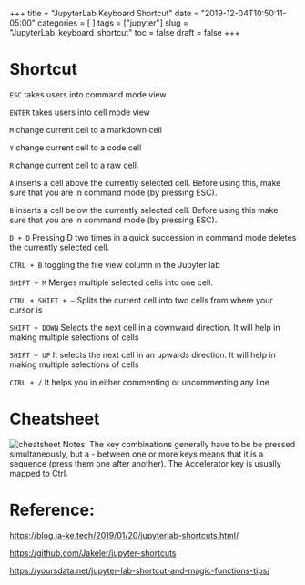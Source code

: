 +++
title = "JupyterLab Keyboard Shortcut"
date = "2019-12-04T10:50:11-05:00"
categories = [ ]
tags = ["jupyter"]
slug = "JupyterLab_keyboard_shortcut"
toc = false
draft = false
+++

# Shortcut 
`ESC` takes users into command mode view

`ENTER` takes users into cell mode view

`M` change current cell to a markdown cell

`Y` change current cell to a code cell

`R` change current cell to a raw cell.

`A` inserts a cell above the currently selected cell. Before using this, make sure that you are in command mode (by pressing ESC).

`B` inserts a cell below the currently selected cell. Before using this make sure that you are in command mode (by pressing ESC).

`D + D` Pressing D two times in a quick succession in command mode deletes the currently selected cell.

`CTRL + B` toggling the file view column in the Jupyter lab

`SHIFT + M` Merges multiple selected cells into one cell.

`CTRL + SHIFT + –` Splits the current cell into two cells from where your cursor is

`SHIFT + DOWN` Selects the next cell in a downward direction. It will help in making multiple selections of cells

`SHIFT + UP`  It selects the next cell in an upwards direction. It will help in making multiple selections of cells

`CTRL + /` It helps you in either commenting or uncommenting any line

# Cheatsheet

![cheatsheet](https://res.cloudinary.com/azuretimes/image/upload/v1575477861/website/JupyterLab%20Keyboard%20Cheatsheet.png)
Notes: The key combinations generally have to be be pressed simultaneously, but a - between one or more keys means that it is a sequence (press them one after another). The Accelerator key is usually mapped to Ctrl.

# Reference:
https://blog.ja-ke.tech/2019/01/20/jupyterlab-shortcuts.html/

https://github.com/Jakeler/jupyter-shortcuts

https://yoursdata.net/jupyter-lab-shortcut-and-magic-functions-tips/
